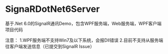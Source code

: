 # SignaRDotNet6Server
基于.Net 6.0的SignalR通讯Demo，包含WPF服务端，Web服务端，WPF客户端项目代码

注意：
1.WPF服务端不支持Win7及以下系统，会报Dll错误
2.目前不支持从服务端往客户端发送信息（已提交到SignalR Issue）

